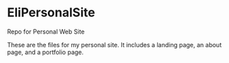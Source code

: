 # EliPersonalSite
Repo for Personal Web Site

These are the files for my personal site.  It includes a landing page, an about page, and a portfolio page.

